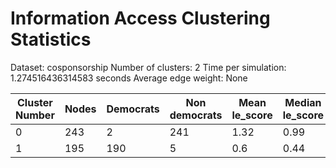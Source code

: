 # Information Access Clustering Statistics

Dataset: cosponsorship
Number of clusters: 2
Time per simulation: 1.274516436314583 seconds
Average edge weight: None

| Cluster Number | Nodes | Democrats | Non democrats | Mean le_score | Median le_score |
|------|-------|------|-------|------|-------|
| 0 | 243 | 2 | 241| 1.32 | 0.99 |
| 1 | 195 | 190 | 5| 0.6 | 0.44 |
